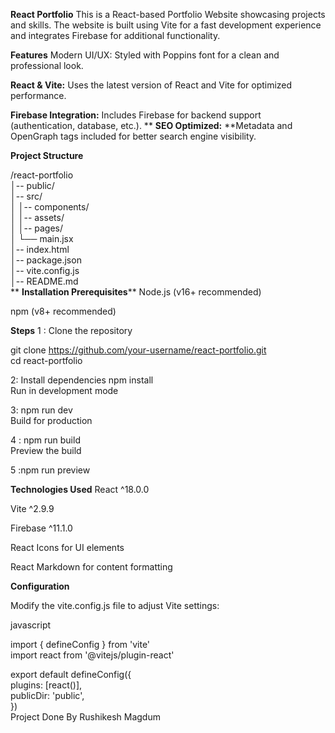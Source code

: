 **React Portfolio**
This is a React-based Portfolio Website showcasing projects and skills. The website is built using Vite for a fast development experience and integrates Firebase for additional functionality.

**Features**
Modern UI/UX: Styled with Poppins font for a clean and professional look.

**React & Vite:** Uses the latest version of React and Vite for optimized performance.

**Firebase Integration:** Includes Firebase for backend support (authentication, database, etc.).
**
**SEO Optimized:** **Metadata and OpenGraph tags included for better search engine visibility.

**Project Structure**


/react-portfolio  
│-- public/  
│-- src/  
│   │-- components/  
│   │-- assets/  
│   │-- pages/  
│   └── main.jsx  
│-- index.html  
│-- package.json  
│-- vite.config.js  
│-- README.md  
**
**Installation
Prerequisites****
Node.js (v16+ recommended)

npm (v8+ recommended)

**Steps**
1 : Clone the repository


git clone https://github.com/your-username/react-portfolio.git  
cd react-portfolio  

2: Install dependencies
npm install  
Run in development mode

3: npm run dev  
Build for production

4 : npm run build  
Preview the build

5 :npm run preview  

**Technologies Used**
React ^18.0.0

Vite ^2.9.9

Firebase ^11.1.0

React Icons for UI elements

React Markdown for content formatting

**Configuration**

Modify the vite.config.js file to adjust Vite settings:

javascript

import { defineConfig } from 'vite'  
import react from '@vitejs/plugin-react'  

export default defineConfig({  
  plugins: [react()],  
  publicDir: 'public',  
})  
Project Done By Rushikesh Magdum
